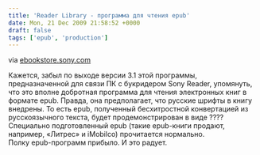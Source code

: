 ```yaml
---
title: 'Reader Library - программа для чтения epub'
date: Mon, 21 Dec 2009 21:58:52 +0000
draft: false
tags: ['epub', 'production']
---
```



via [ebookstore.sony.com](http://ebookstore.sony.com/download/)

Кажется, забыл по выходе версии 3.1 этой программы, предназначенной для связи ПК с букридером Sony Reader, упомянуть, что это вполне добротная программа для чтения электронных книг в формате epub. Правда, она предполагает, что русские шрифты в книгу внедрены. То есть epub, полученный бесхитростной конвертацией из русскоязычного текста, будет продемонстрирован в виде ???? Специально подготовленный epub (такие epub-книги продают, например, «Литрес» и iMobilco) прочитается нормально.  
Полку epub-программ прибыло. И это радует.